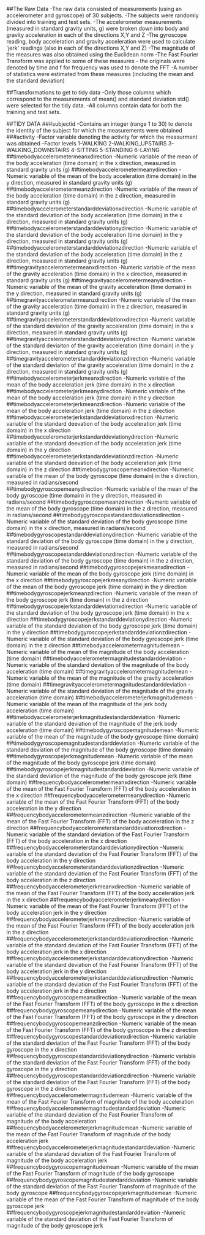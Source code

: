 ##The Raw Data
-The raw data consisted of measurements (using an accelerometer and gyroscope) of 30 subjects.
-The subjects were randomly divided into training and test sets.
-The accelerometer measurements (measured in standard gravity units, g) were broken down into body and gravity acceleration in each of the directions X,Y and Z
-The gyroscope reading, body acceleration and gravity acceleration were used to calculate 'jerk' readings (also in each of the directions X,Y and Z)
-The magnitude of the measures was also obtained using the Euclidean norm
-The Fast Fourier Transform was applied to some of these measures - the originals were denoted by time and f for frequency was used to denote the FFT
-A number of statistics were estimated from these measures (including the mean and the standard deviation)



##Transformations to get to tidy data
-Only those columns which correspond to the measurements of mean() and standard deviation std() were selected for the tidy data.
-All columns contain data for both the training and test sets.


 
##TIDY DATA
###subjectid
-Contains an integer (range 1 to 30) to denote the identity of the subject for which the measurements were obtained
###activity
-Factor variable denoting the activity for which the measurment was obtained
-Factor levels 1-WALKING 2-WALKING_UPSTAIRS 3-WALKING_DOWNSTAIRS 4-SITTING 5-STANDING 6-LAYING
##timebodyaccelerometermeanxdirection
-Numeric variable of the mean of the body acceleration (time domain) in the x direction, measured in standard gravity units (g)
##timebodyaccelerometermeanydirection
-Numeric variable of the mean of the body acceleration (time domain) in the y direction, measured in standard gravity units (g)
##timebodyaccelerometermeanzdirection
-Numeric variable of the mean of the body acceleration (time domain) in the z direction, measured in standard gravity units (g)
##timebodyaccelerometerstandarddeviationxdirection
-Numeric variable of the standard deviation of the body acceleration (time domain) in the x direction, measured in standard gravity units (g)
##timebodyaccelerometerstandarddeviationydirection
-Numeric variable of the standard deviation of the body acceleration (time domain) in the y direction, measured in standard gravity units (g)
##timebodyaccelerometerstandarddeviationzdirection
-Numeric variable of the standard deviation of the body acceleration (time domain) in the z direction, measured in standard gravity units (g)
##timegravityaccelerometermeanxdirection
-Numeric variable of the mean of the gravity acceleration (time domain) in the x direction, measured in standard gravity units (g)
##timegravityaccelerometermeanydirection
-Numeric variable of the mean of the gravity acceleration (time domain) in the y direction, measured in standard gravity units (g)
##timegravityaccelerometermeanzdirection
-Numeric variable of the mean of the gravity acceleration (time domain) in the z direction, measured in standard gravity units (g)
##timegravityaccelerometerstandarddeviationxdirection
-Numeric variable of the standard deviaiton of the gravity acceleration (time domain) in the x direction, measured in standard gravity units (g)
##timegravityaccelerometerstandarddeviationydirection
-Numeric variable of the standard deviaiton of the gravity acceleration (time domain) in the y direction, measured in standard gravity units (g)
##timegravityaccelerometerstandarddeviationzdirection
-Numeric variable of the standard deviaiton of the gravity acceleration (time domain) in the z direction, measured in standard gravity units (g)
##timebodyaccelerometerjerkmeanxdirection
-Numeric variable of the mean of the body acceleration jerk (time domain) in the x direction
##timebodyaccelerometerjerkmeanydirection
-Numeric variable of the mean of the body acceleration jerk (time domain) in the y direction
##timebodyaccelerometerjerkmeanzdirection
-Numeric variable of the mean of the body acceleration jerk (time domain) in the z direction
##timebodyaccelerometerjerkstandarddeviationxdirection
-Numeric variable of the standard deevation of the body acceleration jerk (time domain) in the x direction
##timebodyaccelerometerjerkstandarddeviationydirection
-Numeric variable of the standard deevation of the body acceleration jerk (time domain) in the y direction
##timebodyaccelerometerjerkstandarddeviationzdirection
-Numeric variable of the standard deevation of the body acceleration jerk (time domain) in the z direction
##timebodygyroscopemeanxdirection
-Numeric variable of the mean of the body gyroscope (time domain) in the x direction, measured in radians/second  
##timebodygyroscopemeanydirection
-Numeric variable of the mean of the body gyroscope (time domain) in the y direction, measured in radians/second
##timebodygyroscopemeanzdirection
-Numeric variable of the mean of the body gyroscope (time domain) in the z direction, measured in radians/second
##timebodygyroscopestandarddeviationxdirection
-Numeric variable of the standard deviation of the body gyroscope (time domain) in the x direction, measured in radians/second
##timebodygyroscopestandarddeviationydirection
-Numeric variable of the standard deviation of the body gyroscope (time domain) in the y direction, measured in radians/second
##timebodygyroscopestandarddeviationzdirection
-Numeric variable of the standard deviation of the body gyroscope (time domain) in the z direction, measured in radians/second
##timebodygyroscopejerkmeanxdirection
-Numeric variable of the mean of the body gyroscope jerk (time domain) in the x direction
##timebodygyroscopejerkmeanydirection
-Numeric variable of the mean of the body gyroscope jerk (time domain) in the y direction
##timebodygyroscopejerkmeanzdirection
-Numeric variable of the mean of the body gyroscope jerk (time domain) in the z direction
##timebodygyroscopejerkstandarddeviationxdirection
-Numeric variable of the standard deviation of the body gyroscope jerk (time domain) in the x direction
##timebodygyroscopejerkstandarddeviationydirection
-Numeric variable of the standard deviation of the body gyroscope jerk (time domain) in the y direction
##timebodygyroscopejerkstandarddeviationzdirection
-Numeric variable of the standard deviation of the body gyroscope jerk (time domain) in the z direction
##timebodyaccelerometermagnitudemean
-Numeric variable of the mean of the magnitude of the body acceleration (time domain)
##timebodyaccelerometermagnitudestandarddeviation
-Numeric variable of the standard deviation of the magnitude of the body acceleration (time domain)
##timegravityaccelerometermagnitudemean
-Numeric variable of the mean of the magnitude of the gravity acceleration (time domain)
##timegravityaccelerometermagnitudestandarddeviation
-Numeric variable of the standard deviation of the magnitude of the gravity acceleration (time domain)
##timebodyaccelerometerjerkmagnitudemean
-Numeric variable of the mean of the magnitude of the jerk body acceleration (time domain)
##timebodyaccelerometerjerkmagnitudestandarddeviation
-Numeric variable of the standard deviation of the magnitude of the jerk body acceleration (time domain)
##timebodygyroscopemagnitudemean
-Numeric variable of the mean of the magnitude of the body gyroscope (time domain)
##timebodygyroscopemagnitudestandarddeviation
-Numeric variable of the standard deviation of the magnitude of the body gyroscope (time domain)
##timebodygyroscopejerkmagnitudemean
-Numeric variable of the mean of the magnitude of the body gyroscope jerk (time domain)
##timebodygyroscopejerkmagnitudestandarddeviation
-Numeric variable of the standard deviation of the magnitude of the body gyroscope jerk (time domain)
##frequencybodyaccelerometermeanxdirection
-Numeric variable of the mean of the Fast Fourier Transform (FFT) of the body acceleration in the x direction
##frequencybodyaccelerometermeanydirection
-Numeric variable of the mean of the Fast Fourier Transform (FFT) of the body acceleration in the y direction
##frequencybodyaccelerometermeanzdirection
-Numeric variable of the mean of the Fast Fourier Transform (FFT) of the body acceleration in the z direction
##frequencybodyaccelerometerstandarddeviationxdirection
-Numeric variable of the standard deviation of the Fast Fourier Transform (FFT) of the body acceleration in the x direction
##frequencybodyaccelerometerstandarddeviationydirection
-Numeric variable of the standard deviation of the Fast Fourier Transform (FFT) of the body acceleration in the y direction
##frequencybodyaccelerometerstandarddeviationzdirection
-Numeric variable of the standard deviation of the Fast Fourier Transform (FFT) of the body acceleration in the z direction
##frequencybodyaccelerometerjerkmeanxdirection
-Numeric variable of the mean of the Fast Fourier Transform (FFT) of the body acceleration jerk in the x direction
##frequencybodyaccelerometerjerkmeanydirection
-Numeric variable of the mean of the Fast Fourier Transform (FFT) of the body acceleration jerk in the y direction
##frequencybodyaccelerometerjerkmeanzdirection
-Numeric variable of the mean of the Fast Fourier Transform (FFT) of the body acceleration jerk in the z direction
##frequencybodyaccelerometerjerkstandarddeviationxdirection
-Numeric variable of the standard deviation of the Fast Fourier Transform (FFT) of the body acceleration jerk in the x direction
##frequencybodyaccelerometerjerkstandarddeviationydirection
-Numeric variable of the standard deviation of the Fast Fourier Transform (FFT) of the body acceleration jerk in the y direction
##frequencybodyaccelerometerjerkstandarddeviationzdirection
-Numeric variable of the standard deviation of the Fast Fourier Transform (FFT) of the body acceleration jerk in the z direction
##frequencybodygyroscopemeanxdirection
-Numeric variable of the mean of the Fast Fourier Transform (FFT) of the body gyroscope in the x direction
##frequencybodygyroscopemeanydirection
-Numeric variable of the mean of the Fast Fourier Transform (FFT) of the body gyroscope in the y direction
##frequencybodygyroscopemeanzdirection
-Numeric variable of the mean of the Fast Fourier Transform (FFT) of the body gyroscope in the z direction
##frequencybodygyroscopestandarddeviationxdirection
-Numeric variable of the standard deviation of the Fast Fourier Transform (FFT) of the body gyroscope in the x direction
##frequencybodygyroscopestandarddeviationydirection
-Numeric variable of the standard deviation of the Fast Fourier Transform (FFT) of the body gyroscope in the y direction
##frequencybodygyroscopestandarddeviationzdirection
-Numeric variable of the standard deviation of the Fast Fourier Transform (FFT) of the body gyroscope in the z direction
##frequencybodyaccelerometermagnitudemean
-Numeric variable of the mean of the Fast Fourier Transform of magnitude of the body acceleration
##frequencybodyaccelerometermagnitudestandarddeviation
-Numeric variable of the standard deviation of the Fast Fourier Transform of magnitude of the body acceleration
##frequencybodyaccelerometerjerkmagnitudemean
-Numeric variable of the mean of the Fast Fourier Transform of magnitude of the body acceleration jerk
##frequencybodyaccelerometerjerkmagnitudestandarddeviation
-Numeric variable of the standarad deviation of the Fast Fourier Transform of magnitude of the body acceleration jerk
##frequencybodygyroscopemagnitudemean
-Numeric variable of the mean of the Fast Fourier Transform of magnitude of the body gyroscope
##frequencybodygyroscopemagnitudestandarddeviation
-Numeric variable of the standard deviation of the Fast Fourier Transform of magnitude of the body gyroscope
##frequencybodygyroscopejerkmagnitudemean
-Numeric variable of the mean of the Fast Fourier Transform of magnitude of the body gyroscope jerk
##frequencybodygyroscopejerkmagnitudestandarddeviation
-Numeric variable of the standard deviation of the Fast Fourier Transform of magnitude of the body gyroscope jerk